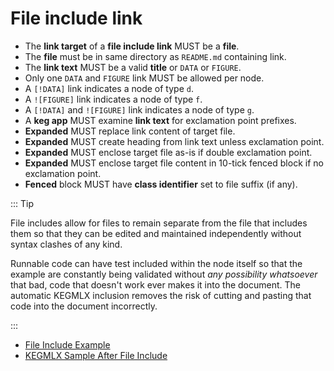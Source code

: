 # File include link

* The **link target** of a **file include link** MUST be a **file**.
* The **file** must be in same directory as `README.md` containing link.
* The **link text** MUST be a valid **title** or `DATA` or `FIGURE`.
* Only one `DATA` and `FIGURE` link MUST be allowed per node.
* A `[!DATA]` link indicates a node of type `d`.
* A `![FIGURE]` link indicates a node of type `f`.
* A `[!DATA]` and `![FIGURE]` link indicates a node of type `g`.
* A **keg app** MUST examine **link text** for exclamation point prefixes.
* **Expanded** MUST replace link content of target file.
* **Expanded** MUST create heading from link text unless exclamation point.
* **Expanded** MUST enclose target file as-is if double exclamation point.
* **Expanded** MUST enclose target file content in 10-tick fenced block if no exclamation point.
* **Fenced** block MUST have **class identifier** set to file suffix (if any).

::: Tip

File includes allow for files to remain separate from the file that includes them so that they can be edited and maintained independently without syntax clashes of any kind.

Runnable code can have test included within the node itself so that the example are constantly being validated without *any possibility whatsoever* that bad, code that doesn't work ever makes it into the document. The automatic KEGMLX inclusion removes the risk of cutting and pasting that code into the document incorrectly.

:::

* [File Include Example](sample-file-include.md)
* [KEGMLX Sample After File Include](sample-kegmlx-after-include.md)

